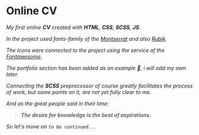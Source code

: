 # Online CV

*My first online **CV** created with **HTML**, **CSS**, **SCSS**, **JS***.

*In the project used fonts-family of the [Montserrat](https://fonts.google.com/specimen/Montserrat) and also [Rubik](https://fonts.google.com/specimen/Rubik).*

*The icons were connected to the project using the service of the [Fontawesome](https://fontawesome.com/).*

*The portfolio section has been added as an example :see_no_evil:, i will add my own later.* 

*Connecting the **SCSS** preprocessor of course greatly facilitates the process of work, but some points on it, are not yet fully clear to me.*

*And as the great people said in their time:*

> ***The desire for knowledge is the best of aspirations.***

*So let's move on `to be continued...`*
